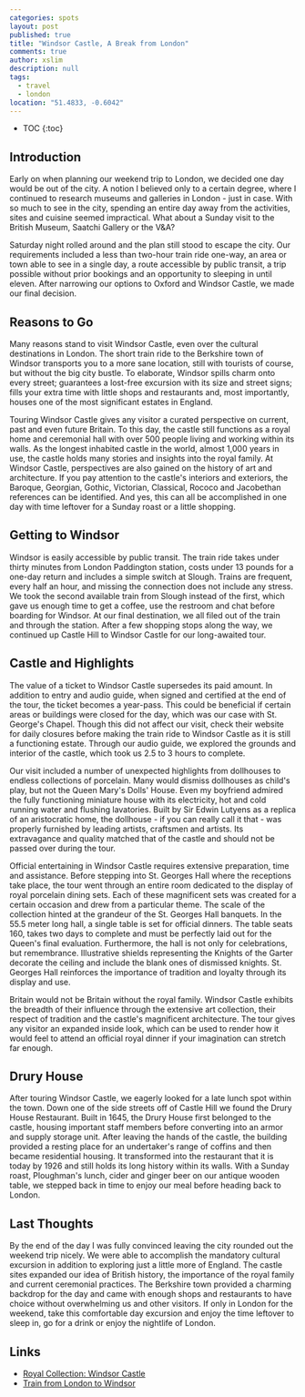 ```yaml
---
categories: spots
layout: post
published: true
title: "Windsor Castle, A Break from London"
comments: true
author: xslim
description: null
tags: 
  - travel
  - london
location: "51.4833, -0.6042"
---
```


* TOC
{:toc}

## Introduction

Early on when planning our weekend trip to London, we decided one day would be out of the city. A notion I believed only to a certain degree, where I continued to research museums and galleries in London - just in case. With so much to see in the city, spending an entire day away from the activities, sites and cuisine seemed impractical. What about a Sunday visit to the British Museum, Saatchi Gallery or the V&A? 

Saturday night rolled around and the plan still stood to escape the city. Our requirements included a less than two-hour train ride one-way, an area or town able to see in a single day, a route accessible by public transit, a trip possible without prior bookings and an opportunity to sleeping in until eleven. After narrowing our options to Oxford and Windsor Castle, we made our final decision. 

## Reasons to Go

Many reasons stand to visit Windsor Castle, even over the cultural destinations in London. The short train ride to the Berkshire town of Windsor transports you to a more sane location, still with tourists of course, but without the big city bustle. To elaborate, Windsor spills charm onto every street; guarantees a lost-free excursion with its size and street signs; fills your extra time with little shops and restaurants and, most importantly, houses one of the most significant estates in England. 

Touring Windsor Castle gives any visitor a curated perspective on current, past and even future Britain. To this day, the castle still functions as a royal home and ceremonial hall with over 500 people living and working within its walls. As the longest inhabited castle in the world, almost 1,000 years in use, the castle holds many stories and insights into the royal family. At Windsor Castle, perspectives are also gained on the history of art and architecture. If you pay attention to the castle's interiors and exteriors, the Baroque, Georgian, Gothic, Victorian, Classical, Rococo and Jacobethan references can be identified. And yes, this can all be accomplished in one day with time leftover for a Sunday roast or a little shopping.

## Getting to Windsor

Windsor is easily accessible by public transit. The train ride takes under thirty minutes from London Paddington station, costs under 13 pounds for a one-day return and includes a simple switch at Slough. Trains are frequent, every half an hour, and missing the connection does not include any stress. We took the second available train from Slough instead of the first, which gave us enough time to get a coffee, use the restroom and chat before boarding for Windsor. At our final destination, we all filed out of the train and through the station. After a few shopping stops along the way, we continued up Castle Hill to Windsor Castle for our long-awaited tour.

## Castle and Highlights

The value of a ticket to Windsor Castle supersedes its paid amount. In addition to entry and audio guide, when signed and certified at the end of the tour, the ticket becomes a year-pass. This could be beneficial if certain areas or buildings were closed for the day, which was our case with St. George's Chapel. Though this did not affect our visit, check their website for daily closures before making the train ride to Windsor Castle as it is still a functioning estate. Through our audio guide, we explored the grounds and interior of the castle, which took us 2.5 to 3 hours to complete.

Our visit included a number of unexpected highlights from dollhouses to endless collections of porcelain. Many would dismiss dollhouses as child's play, but not the Queen Mary's Dolls' House. Even my boyfriend admired the fully functioning miniature house with its electricity, hot and cold running water and flushing lavatories. Built by Sir Edwin Lutyens as a replica of an aristocratic home, the dollhouse - if you can really call it that - was properly furnished by leading artists, craftsmen and artists. Its extravagance and quality matched that of the castle and should not be passed over during the tour. 

Official entertaining in Windsor Castle requires extensive preparation, time and assistance. Before stepping into St. Georges Hall where the receptions take place, the tour went through an entire room dedicated to the display of royal porcelain dining sets. Each of these magnificent sets was created for a certain occasion and drew from a particular theme. The scale of the collection hinted at the grandeur of the St. Georges Hall banquets. In the 55.5 meter long hall, a single table is set for official dinners. The table seats 160, takes two days to complete and must be perfectly laid out for the Queen's final evaluation. Furthermore, the hall is not only for celebrations, but remembrance. Illustrative shields representing the Knights of the Garter decorate the ceiling and include the blank ones of dismissed knights. St. Georges Hall reinforces the importance of tradition and loyalty through its display and use.

Britain would not be Britain without the royal family. Windsor Castle exhibits the breadth of their influence through the extensive art collection, their respect of tradition and the castle's magnificent architecture. The tour gives any visitor an expanded inside look, which can be used to render how it would feel to attend an official royal dinner if your imagination can stretch far enough. 

## Drury House 

After touring Windsor Castle, we eagerly looked for a late lunch spot within the town. Down one of the side streets off of Castle Hill we found the Drury House Restaurant. Built in 1645, the Drury House first belonged to the castle, housing important staff members before converting into an armor and supply storage unit. After leaving the hands of the castle, the building provided a resting place for an undertaker's range of coffins and then became residential housing. It transformed into the restaurant that it is today by 1926 and still holds its long history within its walls. With a Sunday roast, Ploughman's lunch, cider and ginger beer on our antique wooden table, we stepped back in time to enjoy our meal before heading back to London. 

## Last Thoughts

By the end of the day I was fully convinced leaving the city rounded out the weekend trip nicely. We were able to accomplish the mandatory cultural excursion in addition to exploring just a little more of England. The castle sites expanded our idea of British history, the importance of the royal family and current ceremonial practices. The Berkshire town provided a charming backdrop for the day and came with enough shops and restaurants to have choice without overwhelming us and other visitors. If only in London for the weekend, take this comfortable day excursion and enjoy the time leftover to sleep in, go for a drink or enjoy the nightlife of London. 

## Links

- [Royal Collection: Windsor Castle](http://www.royalcollection.org.uk/visit/windsorcastle "Royal Collection: Windsor Castle")
- [Train from London to Windsor](http://www.firstgreatwestern.co.uk/ "Train from London to Windsor")



